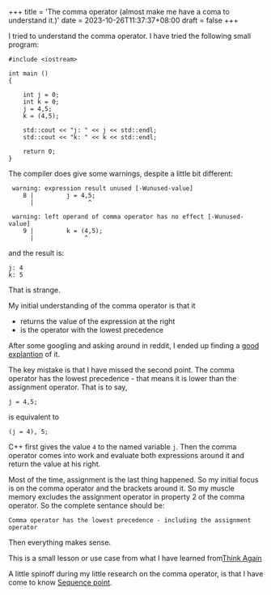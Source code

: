 +++
title = 'The comma operator (almost make me have a coma to understand it.)'
date = 2023-10-26T11:37:37+08:00
draft = false
+++

I tried to understand the comma operator. I have tried the following small program:

```
#include <iostream>

int main ()
{

	int j = 0;
	int k = 0;
	j = 4,5;
	k = (4,5);

	std::cout << "j: " << j << std::endl;
	std::cout << "k: " << k << std::endl;

	return 0;
}
```

The compiler does give some warnings, despite a little bit different:

```
 warning: expression result unused [-Wunused-value]
    8 |         j = 4,5;
      |               ^

 warning: left operand of comma operator has no effect [-Wunused-value]
    9 |         k = (4,5);
      |              ^     
```

and the result is:

```
j: 4
k: 5
```

That is strange. 

My initial understanding of the comma operator is that it

- returns the value of the expression at the right
- is the operator with the lowest precedence

After some googling and asking around in reddit, I ended up finding a [good explantion](https://stackoverflow.com/questions/54142/how-does-the-comma-operator-work-and-what-precedence-does-it-have) of it.

The key mistake is that I have missed the second point. The comma operator has the 
lowest precedence - that means it is lower than the assignment operator. That is
to say,

```
j = 4,5;
```
is equivalent to 

```
(j = 4), 5;
```

C++ first gives the value `4` to the named variable `j`.  Then the comma operator comes into work
and evaluate both expressions around it and return the value at his right.

Most of the time, assignment is the last thing happened. So my initial focus is on the 
comma operator and the brackets around it. So my muscle memory excludes the assignment operator
in property 2 of the comma operator. So the complete sentance should be:

```
Comma operator has the lowest precedence - including the assignment operator
```

Then everything makes sense. 

This is a small lesson or use case from what I have learned from[Think Again](https://a.co/d/5GHBiaI)

A little spinoff during my little research on the comma operator, is that I have
come to know [Sequence point](https://en.wikipedia.org/wiki/Sequence_point). 
